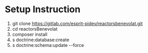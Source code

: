 # Setup Instruction

1. git clone https://gitlab.com/esprit-pidev/reactorsbenevolat.git
2. cd reactorsBenevolat
3. composer install
4. s doctrine:database:create
5. s doctrine:schema:update --force